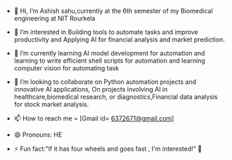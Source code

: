 - 👋 Hi, I’m Ashish sahu,currently at the 6th semester of my  Biomedical engineering  at NIT Rourkela
- 👀 I’m interested  in Building tools to automate  tasks and improve  productivity and  Applying AI for financial analysis and  market prediction.
- 🌱 I’m currently learning  AI model development for  automation  and learning to write  efficient shell scripts  for automation and learning  computer vision for automating task

- 💞️ I’m looking to collaborate on  Python automation projects and innovative  AI applications, On projects involving AI in healthcare,biomedical research, or diagnostics,Financial data analysis for stock  market analysis.


- 📫 How to reach me  = [Gmail id= 6372671@gmail.com] 
- 😄 Pronouns: HE
- ⚡ Fun fact:"If it has four wheels and goes fast , I'm interested!"  🚗

<!---
Ashish-s2/Ashish-s2 is a ✨ special ✨  repository  because its `README.md`  (this file) appears on your GitHub profile.
You can click the Preview link to take a look at your changes.
--->

